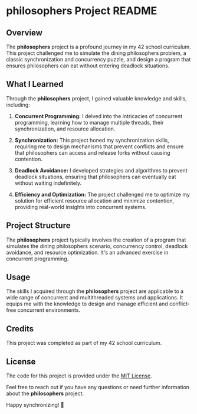 # philosophers Project README

## Overview

The **philosophers** project is a profound journey in my 42 school curriculum. This project challenged me to simulate the dining philosophers problem, a classic synchronization and concurrency puzzle, and design a program that ensures philosophers can eat without entering deadlock situations.

## What I Learned

Through the **philosophers** project, I gained valuable knowledge and skills, including:

1. **Concurrent Programming:** I delved into the intricacies of concurrent programming, learning how to manage multiple threads, their synchronization, and resource allocation.

2. **Synchronization:** This project honed my synchronization skills, requiring me to design mechanisms that prevent conflicts and ensure that philosophers can access and release forks without causing contention.

3. **Deadlock Avoidance:** I developed strategies and algorithms to prevent deadlock situations, ensuring that philosophers can eventually eat without waiting indefinitely.

4. **Efficiency and Optimization:** The project challenged me to optimize my solution for efficient resource allocation and minimize contention, providing real-world insights into concurrent systems.

## Project Structure

The **philosophers** project typically involves the creation of a program that simulates the dining philosophers scenario, concurrency control, deadlock avoidance, and resource optimization. It's an advanced exercise in concurrent programming.

## Usage

The skills I acquired through the **philosophers** project are applicable to a wide range of concurrent and multithreaded systems and applications. It equips me with the knowledge to design and manage efficient and conflict-free concurrent environments.

## Credits

This project was completed as part of my 42 school curriculum.

## License

The code for this project is provided under the [MIT License](LICENSE).

Feel free to reach out if you have any questions or need further information about the **philosophers** project.

Happy synchronizing! 🚀

